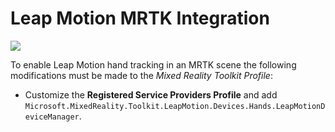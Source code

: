 # Leap Motion MRTK Integration

![](/External/ReadMeImages/MRTK_Logo_Rev.png)

To enable Leap Motion hand tracking in an MRTK scene the following modifications must be made to the *Mixed Reality Toolkit Profile*:

* Customize the **Registered Service Providers Profile** and add `Microsoft.MixedReality.Toolkit.LeapMotion.Devices.Hands.LeapMotionDeviceManager`.
